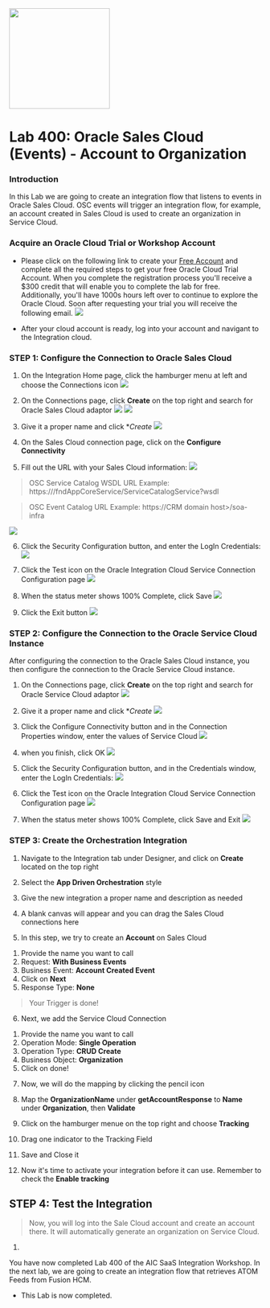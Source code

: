 <img class="float-right" src="images/j2c-logo.png" width="200">

# Lab 400: Oracle Sales Cloud (Events) - Account to Organization 

### Introduction

In this Lab we are going to create an integration flow that listens to events in Oracle Sales Cloud. OSC events will trigger an integration flow, for example, an account created in Sales Cloud is used to create an organization in Service Cloud.

### Acquire an Oracle Cloud Trial or Workshop Account

- Please click on the following link to create your <a href="https://cloud.oracle.com/tryit" target="_trial">Free Account</a> and complete all the required steps to get your free Oracle Cloud Trial Account. When you complete the registration process you'll receive a $300 credit that will enable you to complete the lab for free.  Additionally, you'll have 1000s hours left over to continue to explore the Oracle Cloud. Soon after requesting your trial you will receive the following email.
  ![](images/updated400/Trail.png)

- After your cloud account is ready, log into your account and navigant to the Integration cloud.


### STEP 1: Configure the Connection to Oracle Sales Cloud 

1. On the Integration Home page, click the hamburger menu at left and choose the Connections icon
 ![](images/updated400/29.png)
 
2. On the Connections page, click **Create** on the top right and search for Oracle Sales Cloud adaptor
 ![](images/updated400/41.png)
 ![](images/updated400/1.png)

3. Give it a proper name and click **Create*
 ![](images/updated400/2.png)

4. On the Sales Cloud connection page, click on the **Configure Connectivity**

5. Fill out the URL with your Sales Cloud information:
 ![](images/updated400/42.png)
 
> OSC Service Catalog WSDL URL Example: https://<common domain host>/fndAppCoreService/ServiceCatalogService?wsdl

> OSC Event Catalog URL Example: https://CRM domain host>/soa-infra
 
 ![](images/updated400/31.png)

6. Click the Security Configuration button, and enter the LogIn Credentials:
 ![](images/updated400/30.png)
 
7. Click the Test icon on the Oracle Integration Cloud Service Connection Configuration page
 ![](images/updated400/32.png)

8. When the status meter shows 100% Complete, click Save
 ![](images/updated400/33.png)
 
9. Click the Exit button
 ![](images/updated400/34.png)

### STEP 2: Configure the Connection to the Oracle Service Cloud Instance

After configuring the connection to the Oracle Sales Cloud instance, you then configure the connection to the Oracle Service Cloud instance.

1. On the Connections page, click **Create** on the top right and search for Oracle Service Cloud adaptor
 ![](images/updated400/3.png)

2. Give it a proper name and click **Create*
 ![](images/updated400/4.png)

3. Click the Configure Connectivity button and in the Connection Properties window, enter the values of Service Cloud
![](images/updated400/35.png)

4. when you finish, click OK
![](images/updated400/20.png)

5. Click the Security Configuration button, and in the Credentials window, enter the LogIn Credentials:
![](images/updated400/21.png)

6. Click the Test icon on the Oracle Integration Cloud Service Connection Configuration page
![](images/updated400/22.png)

7. When the status meter shows 100% Complete, click Save and Exit
![](images/updated400/27.png)

### STEP 3: Create the Orchestration Integration

1. Navigate to the Integration tab under Designer, and click on **Create** located on the top right
[](images/updated400/5.png)

2. Select the **App Driven Orchestration** style 
[](images/updated400/6.png)

3. Give the new integration a proper name and description as needed
[](images/updated400/7.png)

4. A blank canvas will appear and you can drag the Sales Cloud connections here
[](images/updated400/8.png)

5. In this step, we try to create an **Account** on Sales Cloud 
1) Provide the name you want to call 
2) Request: **With Business Events**
3) Business Event: **Account Created Event**
[](images/updated400/9.png)
4) Click on **Next**
5) Response Type: **None**
[](images/updated400/10.png)

> Your Trigger is done!

6. Next, we add the Service Cloud Connection 
[](images/updated400/11.png)
1) Provide the name you want to call
[](images/updated400/12.png)
2) Operation Mode: **Single Operation**
3) Operation Type: **CRUD  Create**
4) Business Object: **Organization**
[](images/updated400/13.png)
5) Click on done!
[](images/updated400/xx.png)

7. Now, we will do the mapping by clicking the pencil icon
[](images/updated400/14.png)

8. Map the **OrganizationName** under **getAccountResponse** to **Name** under **Organization**, then **Validate**
[](images/updated400/15.png)

9. Click on the hamburger menue on the top right and choose **Tracking**
[](images/updated400/16.png)

10. Drag one indicator to the Tracking Field
[](images/updated400/17.png)

11. Save and Close it
[](images/updated400/xx.png)

12. Now it's time to activate your integration before it can use. Remember to check the **Enable tracking**
[](images/updated400/18.png)
[](images/updated400/19.png)


## STEP 4: Test the Integration 
> Now, you will log into the Sale Cloud account and create an account there. It will automatically generate an organization on Service Cloud.

1. 

You have now completed Lab 400 of the AIC SaaS Integration Workshop. In the next lab, we are going to create an integration flow that retrieves ATOM Feeds from Fusion HCM.

- This Lab is now completed.
